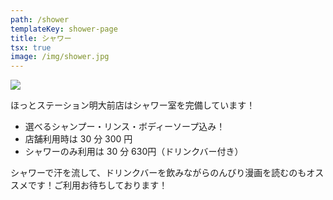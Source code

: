 ```yaml
---
path: /shower
templateKey: shower-page
title: シャワー
tsx: true
image: /img/shower.jpg
---
```

![](/img/shower.jpg)

ほっとステーション明大前店はシャワー室を完備しています！

* 選べるシャンプー・リンス・ボディーソープ込み！
* 店舗利用時は 30 分 300 円
* シャワーのみ利用は 30 分 630円（ドリンクバー付き）

シャワーで汗を流して、ドリンクバーを飲みながらのんびり漫画を読むのもオススメです！ご利用お待ちしております！